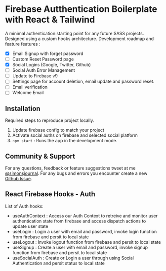 # Firebase Autthentication Boilerplate with React & Tailwind

A minimal authentication starting point for any future SASS projects. Designed using a custom hooks architecture. Development roadmap and feature features :

- [x] Email Signup with forget password
- [ ] Custom Reset Password page
- [x] Social Logins (Google, Twitter, Github)
- [ ] Social Auth Error Management
- [ ] Update to Firebase v9
- [ ] Settings page for account deletion, email update and password reset.
- [ ] Email verification
- [ ] Welcome Email

## Installation

Required steps to reproduce project locally.

1. Update firebase config to match your project
2. Activate social auths on firebase and selected social platform
3. `npm start` : Runs the app in the development mode.

## Community & Support

For any questions, feedback or feature suggestions tweet at me [@simonsjournal](https://twitter.com/simonsjournal). For any bugs and errors you encounter create a new [Github Issue](https://github.com/simoncarriere/firebasetailwind-authboiler/issues/new).

## React Firebase Hooks - Auth

List of Auth hooks:

- useAuthContext : Access our Auth Context to retreive and monitor user authentication state from firebase and access dispatch actions to update user state
- useLogin : Login a user with email and password, invoke login function from firebase and persit to local state
- useLogout : Invoke logout function from firebase and persit to local state
- useSignup : Create a user with email and password, invoke signup function from firebase and persit to local state
- useSocialAuth : Create or Login a user through using Social Authentication and persit status to local state
